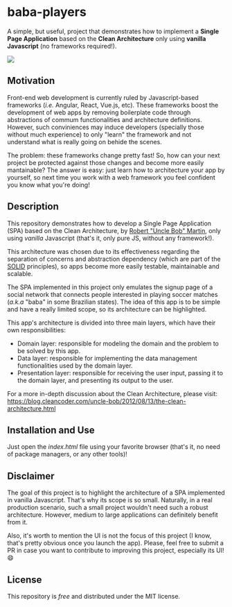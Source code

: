 # baba-players
A simple, but useful, project that demonstrates how to implement a **Single Page Application** based on the **Clean Architecture** only using **vanilla Javascript** (no frameworks required!).

<image src=demo-baba.gif>

## Motivation

Front-end web development is currently ruled by Javascript-based frameworks (*i.e.* Angular, React, Vue.js, etc). These frameworks boost the development of web apps by removing boilerplate code through abstractions of commum functionalities and architecture definitions. However, such conviniences may induce developers (specially those without much experience) to only "learn" the framework and not understand what is really going on behide the scenes. 

The problem: these frameworks change pretty fast! So, how can your next project be protected against those changes and become more easily mantainable? The answer is easy: just learn how to architecture your app by yourself, so next time you work with a web framework you feel confident you know what you're doing!

## Description

This repository demonstrates how to develop a Single Page Application (SPA) based on the Clean Architecture, by [Robert "Uncle Bob" Martin](https://blog.cleancoder.com/uncle-bob/2012/08/13/the-clean-architecture.html), only using *vanilla* Javascript (that's it, only pure JS, without any framework!).

This architecture was chosen due to its effectiveness regarding the separation of concerns and abstraction dependency (which are part of the [SOLID](https://en.wikipedia.org/wiki/SOLID) principles), so apps become more easily testable, maintainable and scalable.

The SPA implemented in this project only emulates the signup page of a social network that connects people interested in playing soccer matches (*a.k.a* "baba" in some Brazilian states). The idea of this app is to be simple and have a really limited scope, so its architecture can be highlighted.

This app's architecture is divided into three main layers, which have their own responsibilities:

* Domain layer: responsible for modeling the domain and the problem to be solved by this app.
* Data layer: responsible for implementing the data management functionalities used by the domain layer.
* Presentation layer: responsible for receiving the user input, passing it to the domain layer, and presenting its output to the user.

For a more in-depth discussion about the Clean Architecture, please visit: https://blog.cleancoder.com/uncle-bob/2012/08/13/the-clean-architecture.html

## Installation and Use

Just open the *index.html* file using your favorite browser (that's it, no need of package managers, or any other tools)!

## Disclaimer

The goal of this project is to highlight the architecture of a SPA implemented in vanilla Javascript. That's why its scope is so small. Naturally, in a real production scenario, such a small project wouldn't need such a robust architecture. However, medium to large applications can definitely benefit from it. 

Also, it's worth to mention the UI is not the focus of this project (I know, that's pretty obvious once you launch the app). Please, feel free to submit a PR in case you want to contribute to improving this project, especially its UI! :smile:

## License

This repository is *free* and distributed under the MIT license.
